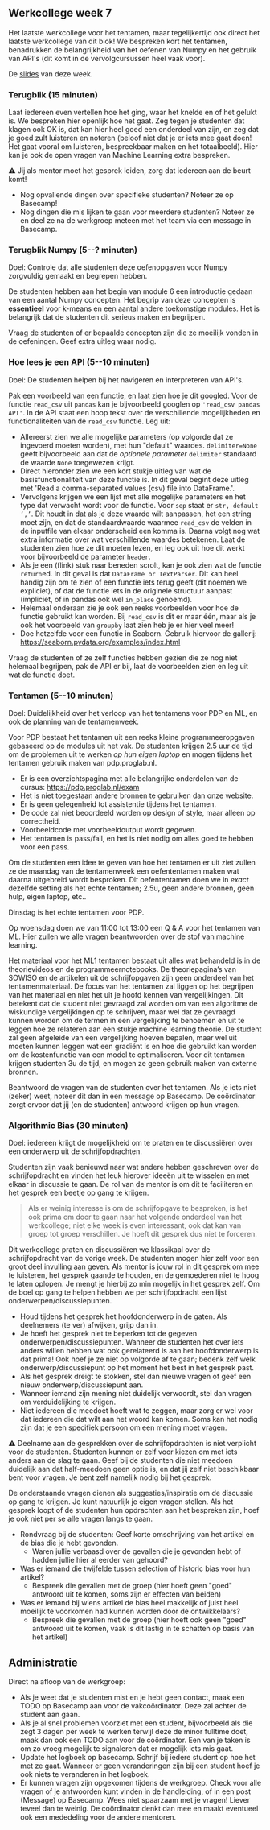 ## Werkcollege week 7

Het laatste werkcollege voor het tentamen, maar tegelijkertijd ook direct het laatste werkcollege van dit blok! We bespreken kort het tentamen, benadrukken de belangrijkheid van het oefenen van Numpy en het gebruik van API's (dit komt in de vervolgcursussen heel vaak voor).

De [slides](https://docs.google.com/presentation/d/1hTEqyrhTCmdaNTxbZUcSslVFBv-AkezMKqCS_a-FKjU/edit?usp=drive_link) van deze week.

### Terugblik (15 minuten)

Laat iedereen even vertellen hoe het ging, waar het knelde en of het gelukt is. We bespreken hier openlijk hoe het gaat. Zeg tegen je studenten dat klagen ook OK is, dat kan hier heel goed een onderdeel van zijn, en zeg dat je goed zult luisteren en noteren (beloof niet dat je er iets mee gaat doen! Het gaat vooral om luisteren, bespreekbaar maken en het totaalbeeld). Hier kan je ook de open vragen van Machine Learning extra bespreken.

⚠️ Jij als mentor moet het gesprek leiden, zorg dat iedereen aan de beurt komt!

- Nog opvallende dingen over specifieke studenten? Noteer ze op Basecamp!
- Nog dingen die mis lijken te gaan voor meerdere studenten? Noteer ze en deel ze na de werkgroep meteen met het team via een message in Basecamp.

### Terugblik Numpy (5--? minuten)

Doel: Controle dat alle studenten deze oefenopgaven voor Numpy zorgvuldig gemaakt en begrepen hebben.

De studenten hebben aan het begin van module 6 een introductie gedaan van een aantal Numpy concepten. Het begrip van deze concepten is **essentieel** voor k-means en een aantal andere toekomstige modules. Het is belangrijk dat de studenten dit serieus maken en begrijpen.

Vraag de studenten of er bepaalde concepten zijn die ze moeilijk vonden in de oefeningen. Geef extra uitleg waar nodig.

### Hoe lees je een API (5--10 minuten)

Doel: De studenten helpen bij het navigeren en interpreteren van API's.

Pak een voorbeeld van een functie, en laat zien hoe je dit googled. Voor de functie `read_csv` uit `pandas` kan je bijvoorbeeld googlen op `'read_csv pandas API'`. In de API staat een hoop tekst over de verschillende mogelijkheden en functionaliteiten van de `read_csv` functie. Leg uit:

- Allereerst zien we alle mogelijke parameters (op volgorde dat ze ingevoerd moeten worden), met hun "default" waardes. `delimiter=None` geeft bijvoorbeeld aan dat de _optionele parameter_ `delimiter` standaard de waarde `None` toegewezen krijgt.
- Direct hieronder zien we een kort stukje uitleg van wat de basisfunctionaliteit van deze functie is. In dit geval begint deze uitleg met 'Read a comma-separated values (csv) file into DataFrame.'.
- Vervolgens krijgen we een lijst met alle mogelijke parameters en het type dat verwacht wordt voor de functie. Voor `sep` staat er `str, default ‘,’`. Dit houdt in dat als je deze waarde wilt aanpassen, het een string moet zijn, en dat de standaardwaarde waarmee `read_csv` de velden in de inputfile van elkaar onderscheid een komma is. Daarna volgt nog wat extra informatie over wat verschillende waardes betekenen. Laat de studenten zien hoe ze dit moeten lezen, en leg ook uit hoe dit werkt voor bijvoorbeeld de parameter `header`.
- Als je een (flink) stuk naar beneden scrolt, kan je ook zien wat de functie `return`ed. In dit geval is dat `DataFrame or TextParser`. Dit kan heel handig zijn om te zien of een functie iets terug geeft (dit noemen we expliciet), of dat de functie iets in de originele structuur aanpast (impliciet, of in pandas ook wel `in_place` genoemd).
- Helemaal onderaan zie je ook een reeks voorbeelden voor hoe de functie gebruikt kan worden. Bij `read_csv` is dit er maar één, maar als je ook het voorbeeld van `groupby` laat zien heb je er hier veel meer!
- Doe hetzelfde voor een functie in Seaborn. Gebruik hiervoor de gallerij: <https://seaborn.pydata.org/examples/index.html>

Vraag de studenten of ze zelf functies hebben gezien die ze nog niet helemaal begrijpen, pak de API er bij, laat de voorbeelden zien en leg uit wat de functie doet.

### Tentamen (5--10 minuten)

Doel: Duidelijkheid over het verloop van het tentamens voor PDP en ML, en ook de planning van de tentamenweek.

Voor PDP bestaat het tentamen uit een reeks kleine programmeeropgaven gebaseerd op de modules uit het vak. De studenten krijgen 2.5 uur de tijd om de problemen uit te werken _op hun eigen laptop_ en mogen tijdens het tentamen gebruik maken van pdp.proglab.nl.

- Er is een overzichtspagina met alle belangrijke onderdelen van de cursus: <https://pdp.proglab.nl/exam>
- Het is niet toegestaan andere bronnen te gebruiken dan onze website.
- Er is geen gelegenheid tot assistentie tijdens het tentamen.
- De code zal niet beoordeeld worden op design of style, maar alleen op correctheid.
- Voorbeeldcode met voorbeeldoutput wordt gegeven.
- Het tentamen is pass/fail, en het is niet nodig om alles goed te hebben voor een pass.

Om de studenten een idee te geven van hoe het tentamen er uit ziet zullen ze de maandag van de tentamenweek een oefententamen maken wat daarna uitgebreid wordt besproken. Dit oefententamen doen we in _exact_ dezelfde setting als het echte tentamen; 2.5u, geen andere bronnen, geen hulp, eigen laptop, etc..

Dinsdag is het echte tentamen voor PDP.

Op woensdag doen we van 11:00 tot 13:00 een Q & A voor het tentamen van ML. Hier zullen we alle vragen beantwoorden over de stof van machine learning.

Het materiaal voor het ML1 tentamen bestaat uit alles wat behandeld is in de theorievideos en de programmeernotebooks. De theoriepagina’s van SOWISO en de artikelen uit de schrijfopgaven zijn geen onderdeel van het tentamenmateriaal. De focus van het tentamen zal liggen op het begrijpen van het materiaal en niet het uit je hoofd kennen van vergelijkingen. Dit betekent dat de student niet gevraagd zal worden om van een algoritme de wiskundige vergelijkingen op te schrijven, maar wel dat ze gevraagd kunnen worden om de termen in een vergelijking te benoemen en uit te leggen hoe ze relateren aan een stukje machine learning theorie. De student zal geen afgeleide van een vergelijking hoeven bepalen, maar wel uit moeten kunnen leggen wat een gradiënt is en hoe die gebruikt kan worden om de kostenfunctie van een model te optimaliseren. Voor dit tentamen krijgen studenten 3u de tijd, en mogen ze geen gebruik maken van externe bronnen.

Beantwoord de vragen van de studenten over het tentamen. Als je iets niet (zeker) weet, noteer dit dan in een message op Basecamp. De coördinator zorgt ervoor dat jij (en de studenten) antwoord krijgen op hun vragen.

### Algorithmic Bias (30 minuten)

Doel: iedereen krijgt de mogelijkheid om te praten en te discussiëren over een onderwerp uit de schrijfopdrachten.

Studenten zijn vaak benieuwd naar wat andere hebben geschreven over de schrijfopdracht en vinden het leuk hierover ideeën uit te wisselen en met elkaar in discussie te gaan. De rol van de mentor is om dit te faciliteren en het gesprek een beetje op gang te krijgen.

> Als er weinig interesse is om de schrijfopgave te bespreken, is het ook prima om door te gaan naar het volgende onderdeel van het werkcollege; niet elke week is even interessant, ook dat kan van groep tot groep verschillen. Je hoeft dit gesprek dus niet te forceren.

Dit werkcollege praten en discussiëren we klassikaal over de schrijfopdracht van de vorige week. De studenten mogen hier zelf voor een groot deel invulling aan geven. Als mentor is jouw rol in dit gesprek om mee te luisteren, het gesprek gaande te houden, en de gemoederen niet te hoog te laten oplopen. Je mengt je hierbij zo min mogelijk in het gesprek zelf. Om de boel op gang te helpen hebben we per schrijfopdracht een lijst onderwerpen/discussiepunten.

- Houd tijdens het gesprek het hoofdonderwerp in de gaten. Als deelnemers (te ver) afwijken, grijp dan in.
- Je hoeft het gesprek niet te beperken tot de gegeven onderwerpen/discussiepunten. Wanneer de studenten het over iets anders willen hebben wat ook gerelateerd is aan het hoofdonderwerp is dat prima! Ook hoef je ze niet op volgorde af te gaan; bedenk zelf welk onderwerp/discussiepunt op het moment het best in het gesprek past.
- Als het gesprek dreigt te stokken, stel dan nieuwe vragen of geef een nieuw onderwerp/discussiepunt aan.
- Wanneer iemand zijn mening niet duidelijk verwoordt, stel dan vragen om verduidelijking te krijgen.
- Niet iedereen die meedoet hoeft wat te zeggen, maar zorg er wel voor dat iedereen die dat wilt aan het woord kan komen. Soms kan het nodig zijn dat je een specifiek persoon om een mening moet vragen.

⚠️ Deelname aan de gesprekken over de schrijfopdrachten is niet verplicht voor de studenten. Studenten kunnen er zelf voor kiezen om met iets anders aan de slag te gaan. Geef bij de studenten die niet meedoen duidelijk aan dat half-meedoen geen optie is, en dat jij zelf niet beschikbaar bent voor vragen. Je bent zelf namelijk nodig bij het gesprek.

De onderstaande vragen dienen als suggesties/inspiratie om de discussie op gang te krijgen. Je kunt natuurlijk je eigen vragen stellen. Als het gesprek loopt of de studenten hun opdrachten aan het bespreken zijn, hoef je ook niet per se alle vragen langs te gaan.

- Rondvraag bij de studenten: Geef korte omschrijving van het artikel en de bias die je hebt gevonden.
    - Waren jullie verbaasd over de gevallen die je gevonden hebt of hadden jullie hier al eerder van gehoord?
- Was er iemand die twijfelde tussen selection of historic bias voor hun artikel?
    - Bespreek die gevallen met de groep (hier hoeft geen "goed" antwoord uit te komen, soms zijn er effecten van beiden)
- Was er iemand bij wiens artikel de bias heel makkelijk of juist heel moeilijk te voorkomen had kunnen worden door de ontwikkelaars?
    - Bespreek die gevallen met de groep (hier hoeft ook geen "goed" antwoord uit te komen, vaak is dit lastig in te schatten op basis van het artikel)

## Administratie

Direct na afloop van de werkgroep:

- Als je weet dat je studenten mist en je hebt geen contact, maak een TODO op Basecamp aan voor de vakcoördinator. Deze zal achter de student aan gaan.
- Als je al snel problemen voorziet met een student, bijvoorbeeld als die zegt 3 dagen per week te werken terwijl deze de minor fulltime doet, maak dan ook een TODO aan voor de coördinator. Een van je taken is om zo vroeg mogelijk te signaleren dat er mogelijk iets mis gaat.
- Update het logboek op basecamp. Schrijf bij iedere student op hoe het met ze gaat. Wanneer er geen veranderingen zijn bij een student hoef je ook niets te veranderen in het logboek.
- Er kunnen vragen zijn opgekomen tijdens de werkgroep. Check voor alle vragen of je antwoorden kunt vinden in de handleiding, of in een post (Message) op Basecamp. Wees niet spaarzaam met je vragen! Liever teveel dan te weinig. De coördinator denkt dan mee en maakt eventueel ook een mededeling voor de andere mentoren.
